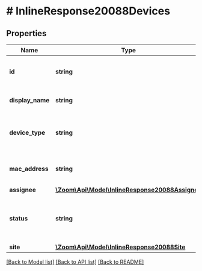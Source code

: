 # # InlineResponse20088Devices

## Properties

Name | Type | Description | Notes
------------ | ------------- | ------------- | -------------
**id** | **string** | Device ID - Unique Identifier of the Device. | [optional] 
**display_name** | **string** | Display name of the device. | [optional] 
**device_type** | **string** | Includes manufacturer name and the model name. | [optional] 
**mac_address** | **string** | MAC address or serial number of the device. | [optional] 
**assignee** | [**\Zoom\Api\Model\InlineResponse20088Assignee**](InlineResponse20088Assignee.md) |  | [optional] 
**status** | **string** | Status of the device. The value is either &#x60;online&#x60; or &#x60;offline&#x60;. | [optional] 
**site** | [**\Zoom\Api\Model\InlineResponse20088Site**](InlineResponse20088Site.md) |  | [optional] 

[[Back to Model list]](../../README.md#documentation-for-models) [[Back to API list]](../../README.md#documentation-for-api-endpoints) [[Back to README]](../../README.md)


